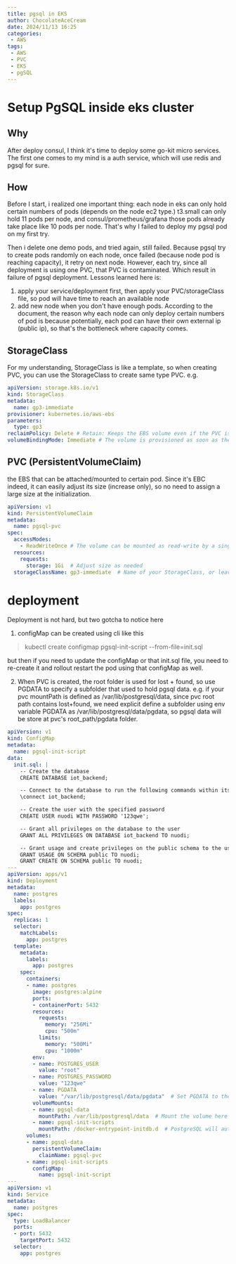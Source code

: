 ```yaml
---
title: pgsql in EKS
author: ChocolateAceCream
date: 2024/11/13 16:25
categories:
 - AWS
tags:
 - AWS
 - PVC
 - EKS
 - pgSQL
---
```


# Setup PgSQL inside eks cluster
## Why
After deploy consul, I think it's time to deploy some go-kit micro services. The first one comes to my mind is a auth service, which will use redis and pgsql for sure.

## How
Before I start, i realized one important thing: each node in eks can only hold certain numbers of pods (depends on the node ec2 type.) t3.small can only hold 11 pods per node, and consul/prometheus/grafana those pods already take place like 10 pods per node. That's why I failed to deploy my pgsql pod on my first try.

Then i delete one demo pods, and tried again, still failed. Because pgsql try to create pods randomly on each node, once failed (because node pod is reaching capacity), it retry on next node. However, each try, since all deployment is using one PVC, that PVC is contaminated. Which result in failure of pgsql deployment. Lessons learned here is:
1. apply your service/deployment first, then apply your PVC/storageClass file, so pod will have time to reach an available node
2. add new node when you don't have enough pods. According to the document, the reason why each node can only deploy certain numbers of pod is because potentially, each pod can have their own external ip (public ip), so that's the bottleneck where capacity comes.

## StorageClass
For my understanding, StorageClass is like a template, so when creating PVC, you can use the StorageClass to create same type PVC.
e.g.
```yaml
apiVersion: storage.k8s.io/v1
kind: StorageClass
metadata:
  name: gp3-immediate
provisioner: kubernetes.io/aws-ebs
parameters:
  type: gp3
reclaimPolicy: Delete # Retain: Keeps the EBS volume even if the PVC is deleted. You may want to use Delete if you want the volume to be deleted automatically when the PVC is deleted
volumeBindingMode: Immediate # The volume is provisioned as soon as the PVC is created. Alternatively, you can use WaitForFirstConsumer to delay provisioning until the PVC is bound to a Pod
```

## PVC (PersistentVolumeClaim)
the EBS that can be attached/mounted to certain pod. Since it's EBC indeed, it can easily adjust its size (increase only), so no need to assign a large size at the initialization.
```yaml
apiVersion: v1
kind: PersistentVolumeClaim
metadata:
  name: pgsql-pvc
spec:
  accessModes:
    - ReadWriteOnce # The volume can be mounted as read-write by a single node
  resources:
    requests:
      storage: 1Gi  # Adjust size as needed
  storageClassName: gp3-immediate  # Name of your StorageClass, or leave empty if default
```

# deployment
Deployment is not hard, but two gotcha to notice here
1. configMap can be created using cli like this
> kubectl create configmap pgsql-init-script --from-file=init.sql

but then if you need to update the configMap or that init.sql file, you need to re-create it and rollout restart the pod using that configMap as well.

2.  When PVC is created, the root folder is used for lost + found, so use PGDATA to specify a subfolder that used to hold pgsql data.
e.g. if your pvc mountPath is defined as /var/lib/postgresql/data, since pvc root path contains lost+found, we need explicit define a subfolder using env variable PGDATA as /var/lib/postgresql/data/pgdata, so pgsql data will be store at pvc's root_path/pgdata folder.

```yaml
apiVersion: v1
kind: ConfigMap
metadata:
  name: pgsql-init-script
data:
  init.sql: |
    -- Create the database
    CREATE DATABASE iot_backend;

    -- Connect to the database to run the following commands within its context
    \connect iot_backend;

    -- Create the user with the specified password
    CREATE USER nuodi WITH PASSWORD '123qwe';

    -- Grant all privileges on the database to the user
    GRANT ALL PRIVILEGES ON DATABASE iot_backend TO nuodi;

    -- Grant usage and create privileges on the public schema to the user
    GRANT USAGE ON SCHEMA public TO nuodi;
    GRANT CREATE ON SCHEMA public TO nuodi;
---
apiVersion: apps/v1
kind: Deployment
metadata:
  name: postgres
  labels:
    app: postgres
spec:
  replicas: 1
  selector:
    matchLabels:
      app: postgres
  template:
    metadata:
      labels:
        app: postgres
    spec:
      containers:
      - name: postgres
        image: postgres:alpine
        ports:
        - containerPort: 5432
        resources:
          requests:
            memory: "256Mi"
            cpu: "500m"
          limits:
            memory: "500Mi"
            cpu: "1000m"
        env:
        - name: POSTGRES_USER
          value: "root"
        - name: POSTGRES_PASSWORD
          value: "123qwe"
        - name: PGDATA
          value: "/var/lib/postgresql/data/pgdata"  # Set PGDATA to the subdirectory path
        volumeMounts:
        - name: pgsql-data
          mountPath: /var/lib/postgresql/data  # Mount the volume here
        - name: pgsql-init-scripts
          mountPath: /docker-entrypoint-initdb.d  # PostgreSQL will automatically run any scripts in this directory
      volumes:
      - name: pgsql-data
        persistentVolumeClaim:
          claimName: pgsql-pvc
      - name: pgsql-init-scripts
        configMap:
          name: pgsql-init-script
---
apiVersion: v1
kind: Service
metadata:
  name: postgres
spec:
  type: LoadBalancer
  ports:
  - port: 5432
    targetPort: 5432
  selector:
    app: postgres

```